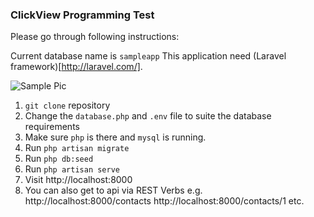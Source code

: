 ### ClickView Programming Test

Please go through following instructions:

Current database name is `sampleapp`
This application need (Laravel framework)[http://laravel.com/].

![Sample Pic](https://cloud.githubusercontent.com/assets/693487/10017144/64999c62-616f-11e5-8d4b-ca527ffc1172.png)

1. `git clone` repository
2. Change the `database.php` and `.env` file to suite the database requirements
3. Make sure `php` is there and `mysql` is running.
4. Run `php artisan migrate`
5. Run `php db:seed`
6. Run `php artisan serve`
7. Visit http://localhost:8000
8. You can also get to api via REST Verbs
    e.g. http://localhost:8000/contacts
         http://localhost:8000/contacts/1 etc.

